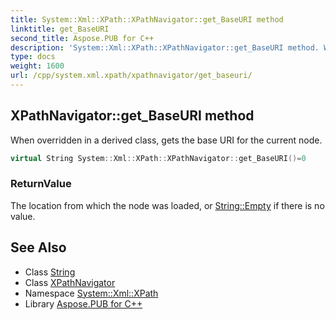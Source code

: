 ```yaml
---
title: System::Xml::XPath::XPathNavigator::get_BaseURI method
linktitle: get_BaseURI
second_title: Aspose.PUB for C++
description: 'System::Xml::XPath::XPathNavigator::get_BaseURI method. When overridden in a derived class, gets the base URI for the current node in C++.'
type: docs
weight: 1600
url: /cpp/system.xml.xpath/xpathnavigator/get_baseuri/
---
```

## XPathNavigator::get_BaseURI method


When overridden in a derived class, gets the base URI for the current node.

```cpp
virtual String System::Xml::XPath::XPathNavigator::get_BaseURI()=0
```


### ReturnValue

The location from which the node was loaded, or [String::Empty](../../../system/string/empty/) if there is no value.

## See Also

* Class [String](../../../system/string/)
* Class [XPathNavigator](../)
* Namespace [System::Xml::XPath](../../)
* Library [Aspose.PUB for C++](../../../)
